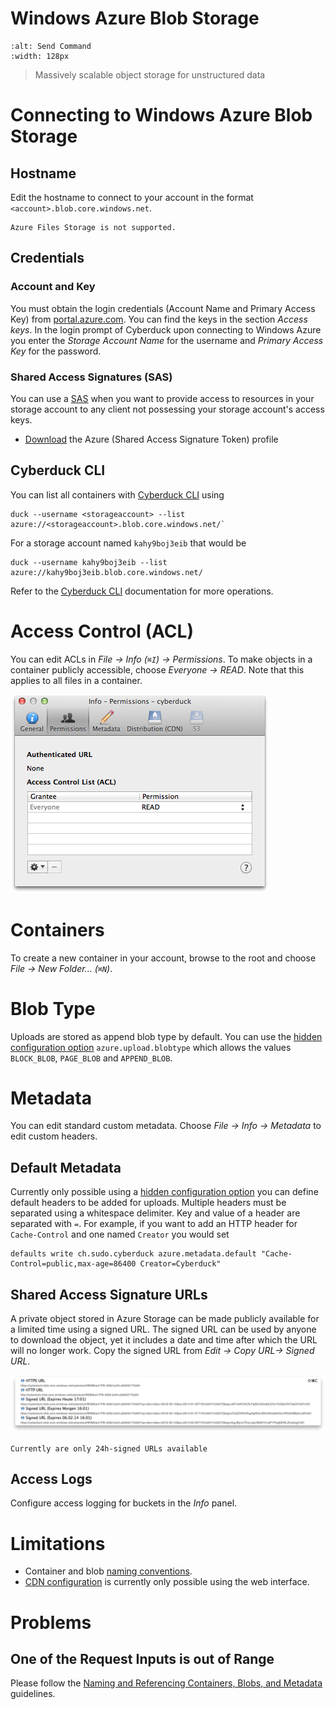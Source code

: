 Windows Azure Blob Storage
===

```{image} _images/azure.png
:alt: Send Command
:width: 128px
```

> Massively scalable object storage for unstructured data

# Connecting to Windows Azure Blob Storage

## Hostname

Edit the hostname to connect to your account in the format `<account>.blob.core.windows.net`.

```{warning}
Azure Files Storage is not supported.
```

## Credentials

### Account and Key

You must obtain the login credentials (Account Name and Primary Access Key) from [portal.azure.com](https://portal.azure.com/). You can find the keys in the section *Access keys*. In the login prompt of Cyberduck upon connecting to Windows Azure you enter the *Storage Account Name* for the username and *Primary Access Key* for the password.

### Shared Access Signatures (SAS)

You can use a [SAS](https://docs.microsoft.com/en-us/azure/storage/common/storage-sas-overview) when you want to provide access to resources in your storage account to any client not possessing your storage account's access keys.

- [Download](https://github.com/iterate-ch/cyberduck/raw/master/profiles/Azure%20(Shared%20Access%20Signature%20Token).cyberduckprofile) the Azure (Shared Access Signature Token) profile

## Cyberduck CLI

You can list all containers with [Cyberduck CLI](https://duck.sh/) using

	duck --username <storageaccount> --list azure://<storageaccount>.blob.core.windows.net/`

For a storage account named `kahy9boj3eib` that would be 

	duck --username kahy9boj3eib --list azure://kahy9boj3eib.blob.core.windows.net/

Refer to the [Cyberduck CLI](../CLI/index) documentation for more operations.

# Access Control (ACL)

You can edit ACLs in *File → Info (`⌘I`) → Permissions*. To make objects in a container publicly accessible, choose *Everyone → READ*. Note that this applies to all files in a container.

![ACLs](_images/Azure_ACLs.png)

# Containers

To create a new container in your account, browse to the root and choose *File → New Folder... (`⌘N`)*.

# Blob Type
Uploads are stored as append blob type by default. You can use the [hidden configuration option](../Cyberduck/Preferences#hidden-configuration-options) `azure.upload.blobtype` which allows the values `BLOCK_BLOB`, `PAGE_BLOB` and `APPEND_BLOB`.

# Metadata

You can edit standard custom metadata. Choose *File → Info → Metadata* to edit custom headers.

## Default Metadata

Currently only possible using a [hidden configuration option](../Cyberduck/Preferences#hidden-configuration-options) you can define default headers to be added for uploads. Multiple headers must be separated using a whitespace delimiter. Key and value of a header are separated with `=`. For example, if you want to add an HTTP header for `Cache-Control` and one named `Creator` you would set

	defaults write ch.sudo.cyberduck azure.metadata.default "Cache-Control=public,max-age=86400 Creator=Cyberduck"

## Shared Access Signature URLs

A private object stored in Azure Storage can be made publicly available for a limited time using a signed URL. The signed URL can be used by anyone to download the object, yet it includes a date and time after which the URL will no longer work. Copy the signed URL from *Edit → Copy URL→ Signed URL*.

![Shared Access Signature URLs](_images/Azure_Shared_Access_Signature_URLs.png)

```{Note}
Currently are only 24h-signed URLs available
```

## Access Logs

Configure access logging for buckets in the *Info* panel.

# Limitations

- Container and blob [naming conventions](https://docs.microsoft.com/en-us/rest/api/storageservices/Naming-and-Referencing-Containers--Blobs--and-Metadata).
- [CDN configuration](https://docs.microsoft.com/en-us/azure/cdn/cdn-create-new-endpoint) is currently only possible using the web interface.

# Problems

## One of the Request Inputs is out of Range

Please follow the [Naming and Referencing Containers, Blobs, and Metadata](https://docs.microsoft.com/en-us/rest/api/storageservices/Naming-and-Referencing-Containers--Blobs--and-Metadata) guidelines.
